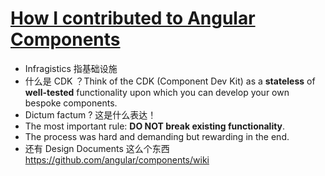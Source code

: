 # [How I contributed to Angular Components](https://blog.angular.io/how-i-contributed-to-angular-components-b3a8830ca268)

- Infragistics 指基础设施
- 什么是 CDK ？Think of the CDK (Component Dev Kit) as a **stateless** of **well-tested** functionality upon which you can develop your own bespoke components.
- Dictum factum ? 这是什么表达！
- The most important rule: **DO NOT break existing functionality**.
- The process was hard and demanding but rewarding in the end.
- 还有 Design Documents 这么个东西 https://github.com/angular/components/wiki
